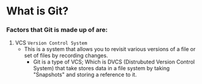 # What is Git?

### Factors that Git is made up of are:
1. VCS ```Version Control System```
      - This is a system that allows you to revisit various versions of a file or set of files by recording changes.
        - Git is a type of VCS; Which is DVCS (Distrubuted Version Control System) that take stores data in a file system by taking "Snapshots" and storing a reference to it.
        

